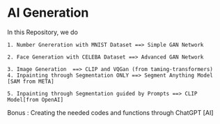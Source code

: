 # AI Generation

In this Repository, we do

    1. Number Gnereration with MNIST Dataset ==> Simple GAN Network

    2. Face Generation with CELEBA Dataset ==> Advanced GAN Network
    
    3. Image Generation  ==> CLIP and VQGan (from taming-transformers)
    4. Inpainting through Segmentation ONLY ==> Segment Anything Model 
    [SAM from META]
    
    5. Inpainting through Segmentation guided by Prompts ==> CLIP Model[from OpenAI]

Bonus : Creating the needed codes and functions through ChatGPT [AI]
    